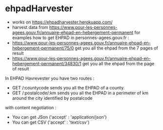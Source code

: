 # ehpadHarvester
* works on https://ehpadharvester.herokuapp.com/
* harvest data from https://www.pour-les-personnes-agees.gouv.fr/annuaire-ehpad-en-hebergement-permanent
for examples how to get EHPAD in personnes-agees.gouv.fr :
* https://www.pour-les-personnes-agees.gouv.fr/annuaire-ehpad-en-hebergement-permanent/75/0 get you all the ehpad from the 7 pages of result
* https://www.pour-les-personnes-agees.gouv.fr/annuaire-ehpad-en-hebergement-permanent/34830/1 get you all the ehpad from the page of result

In EHPAD Havrevester you have two routes :
* GET /:countycode sends you all the EHPAD of a county. 
* GET /:postalcode/:km sends you all the EHPAD in a perimeter of km around the city identified by postalcode

with content negotiation :
* You can get JSon ('accept' : 'application/json')
* You can get CSV ('accept' : 'text/csv')